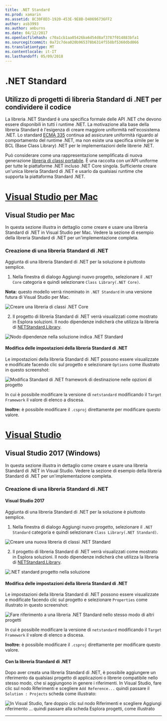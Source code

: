 ```yaml
---
title: .NET Standard
ms.prod: xamarin
ms.assetid: 8C30F8D3-1920-453E-9E8B-D40696736FF2
author: asb3993
ms.author: amburns
ms.date: 04/12/2017
ms.openlocfilehash: c70a1cb1aa05426ba6d54d8af3787f014883bfa1
ms.sourcegitcommit: 0a72c7dea020b965378b6314f558bf5360dbd066
ms.translationtype: MT
ms.contentlocale: it-IT
ms.lasthandoff: 05/09/2018
---
```

# <a name="net-standard"></a>.NET Standard

## <a name="using-net-standard-library-projects-to-share-code"></a>Utilizzo di progetti di libreria Standard di .NET per condividere il codice

La libreria .NET Standard è una specifica formale delle API .NET che devono essere disponibili in tutti i runtime .NET. La motivazione alla base della libreria Standard è l'esigenza di creare maggiore uniformità nell'ecosistema .NET.
Lo standard [ECMA 335](https://github.com/dotnet/coreclr/blob/master/Documentation/project-docs/dotnet-standards.md) continua ad assicurare uniformità riguardo al comportamento del runtime .NET, ma non esiste una specifica simile per le BCL (Base Class Library) .NET per le implementazioni delle librerie .NET.

Può considerare come una rappresentazione semplificata di nuova generazione [libreria di classi portabile](https://msdn.microsoft.com/library/gg597391.aspx).
È una raccolta con un'API uniforme per tutte le piattaforme .NET incluso .NET Core singola. Sufficiente creare un'unica libreria Standard di .NET e usarlo da qualsiasi runtime che supporta la piattaforma Standard .NET.

# <a name="visual-studio-for-mactabvsmac"></a>[Visual Studio per Mac](#tab/vsmac)

## <a name="visual-studio-for-mac"></a>Visual Studio per Mac

In questa sezione illustra in dettaglio come creare e usare una libreria Standard di .NET in Visual Studio per Mac. Vedere la sezione di esempio della libreria Standard di .NET per un'implementazione completa.

### <a name="creating-a-net-standard-library"></a>Creazione di una libreria Standard di .NET

Aggiunta di una libreria Standard di .NET per la soluzione è piuttosto semplice.

1. Nella finestra di dialogo Aggiungi nuovo progetto, selezionare il `.NET Core` categoria e quindi selezionare `Class Library(.NET Core)`.

  **Nota:** questo modello verrà rinominato in `.NET Standard` in una versione futura di Visual Studio per Mac.

  ![Creare una libreria di classi .NET Core](net-standard-images/vsm01.png)

2. Il progetto di libreria Standard di .NET verrà visualizzati come mostrato in Esplora soluzioni. Il nodo dipendenze indicherà che utilizza la libreria di [NETStandard.Library](https://www.nuget.org/packages/NETStandard.Library/).

  ![Nodo dipendenze nella soluzione indica .NET Standard](net-standard-images/vsm02.png)

#### <a name="editing-net-standard-library-settings"></a>Modifica delle impostazioni della libreria Standard di .NET

Le impostazioni della libreria Standard di .NET possono essere visualizzate e modificate facendo clic sul progetto e selezionare `Options` come illustrato in questo screenshot:

![Modifica Standard di .NET framework di destinazione nelle opzioni di progetto](net-standard-images/vsm03.png)

In cui è possibile modificare la versione di `netstandard` modificando il `Target Framework` il valore di elenco a discesa.

**Inoltre:** è possibile modificare il `.csproj` direttamente per modificare questo valore.

# <a name="visual-studiotabvswin"></a>[Visual Studio](#tab/vswin)

## <a name="visual-studio-2017-windows"></a>Visual Studio 2017 (Windows)

In questa sezione illustra in dettaglio come creare e usare una libreria Standard di .NET in Visual Studio. Vedere la sezione di esempio della libreria Standard di .NET per un'implementazione completa.

### <a name="creating-a-net-standard-library"></a>Creazione di una libreria Standard di .NET

#### <a name="visual-studio-2017"></a>Visual Studio 2017

Aggiunta di una libreria Standard di .NET per la soluzione è piuttosto semplice.

1. Nella finestra di dialogo Aggiungi nuovo progetto, selezionare il `.NET Standard` categoria e quindi selezionare `Class Library(.NET Standard)`.

  ![](net-standard-images/vs01.png "Creare una nuova libreria di classi .NET Standard")

2. Il progetto di libreria Standard di .NET verrà visualizzati come mostrato in Esplora soluzioni. Il nodo dipendenze indicherà che utilizza la libreria di [NETStandard.Library](https://www.nuget.org/packages/NETStandard.Library/).

  ![](net-standard-images/vs02.png ".NET standard progetto nella soluzione")

#### <a name="editing-net-standard-library-settings"></a>Modifica delle impostazioni della libreria Standard di .NET

Le impostazioni della libreria Standard di .NET possono essere visualizzate e modificate facendo clic sul progetto e selezionare `Properties` come illustrato in questo screenshot:

![](net-standard-images/vs03.png "Fare riferimento a una libreria .NET Standard nello stesso modo di altri progetti")

In cui è possibile modificare la versione di `netstandard` modificando il `Target Framework` il valore di elenco a discesa.

**Inoltre:** è possibile modificare il `.csproj` direttamente per modificare questo valore.

#### <a name="using-net-standard-library"></a>Con la libreria Standard di .NET

Dopo aver creata una libreria Standard di .NET, è possibile aggiungere un riferimento da qualsiasi progetto di applicazioni o librerie compatibile nello stesso modo, che si aggiungono in genere i riferimenti. In Visual Studio, fare clic sul nodo Riferimenti e scegliere `Add Reference...` quindi passare il `Solution : Projects` scheda come illustrato:

![](net-standard-images/vs04.png "In Visual Studio, fare doppio clic sul nodo Riferimenti e scegliere Aggiungi riferimento … quindi passare alla scheda Esplora progetti, come illustrato")

-----

